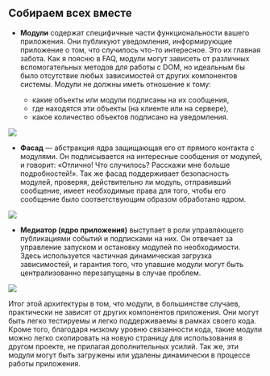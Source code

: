 ## Собираем всех вместе

*   **Модули** содержат специфичные части функциональности вашего приложения.
    Они публикуют уведомления, информирующие приложение о том, что случилось
    что-то интересное. Это их главная забота. Как я поясню в FAQ, модули
    могут зависеть от различных вспомогательных методов для работы с DOM, но
    идеальным бы было отсутствие любых зависимостей от других компонентов
    системы. Модули не должны иметь отношение к тому:

    *   какие объекты или модули подписаны на их сообщения,
    *   где находятся эти объекты (на клиенте или на сервере),
    *   какое количество объектов подписано на уведомления.

**![][9]**

*   **Фасад** — абстракция ядра защищающая его от прямого контакта
    с модулями. Он подписывается на интересные сообщения от модулей, и говорит:
    «Отлично! Что случилось? Расскажи мне больше подробностей!». Так же фасад
    поддерживает безопасность модулей, проверяя, действительно ли модуль,
    отправивший сообщение, имеет необходимые права для того, чтобы его сообщение
    было соответствующим образом обработано ядром.

**![][10]**

*   **Медиатор (ядро приложения)** выступает в роли управляющего публикациями
    событий и подписками на них. Он отвечает за управление запуском и остановку
    модулей по необходимости. Здесь используется частичная динамическая загрузка
    зависимостей, и гарантия того, что упавшие модули могут быть централизованно
    перезапущены в случае проблем.

**![][11]**

Итог этой архитектуры в том, что модули, в большинстве случаев, практически
не зависят от других компонентов приложения. Они могут быть легко тестируемы
и легко поддерживаемы в рамках своего кода. Кроме того, благодаря низкому уровню
связанности кода, такие модули можно легко скопировать на новую страницу для
использования в другом проекте, не прилагая дополнительных усилий. Так же, эти
модули могут быть загружены или удалены динамически в процессе работы приложения.


[9]: https://user-images.githubusercontent.com/4215285/76654845-00629700-657d-11ea-9c37-7a0f65530022.png
[10]: https://user-images.githubusercontent.com/4215285/76654849-035d8780-657d-11ea-92c7-4cf6dace380b.png
[11]: https://user-images.githubusercontent.com/4215285/76654855-06f10e80-657d-11ea-81d3-12c1fbfa528b.png